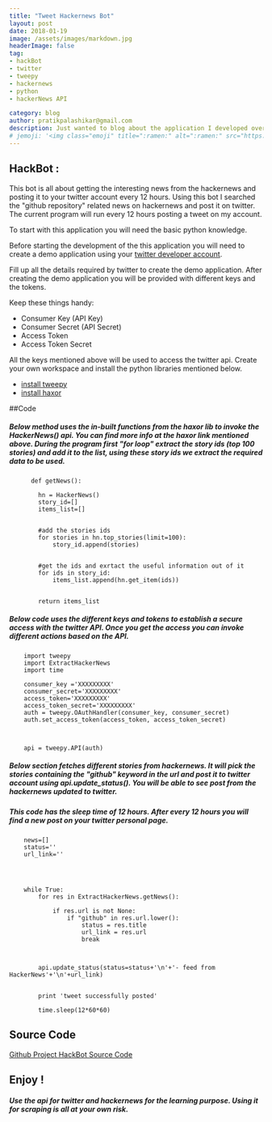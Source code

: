 ```yaml
---
title: "Tweet Hackernews Bot"
layout: post
date: 2018-01-19
image: /assets/images/markdown.jpg
headerImage: false
tag:
- hackBot
- twitter
- tweepy
- hackernews
- python
- hackerNews API

category: blog
author: pratikpalashikar@gmail.com
description: Just wanted to blog about the application I developed over the weekend to extract the news from the hackernews and post it as the tweet on your twitter account.
# jemoji: '<img class="emoji" title=":ramen:" alt=":ramen:" src="https://assets.github.com/images/icons/emoji/unicode/1f35c.png" height="20" width="20" align="absmiddle">'
---
```



## HackBot :
    
 This bot is all about getting the interesting news from the hackernews and posting it to your twitter account every 12 hours. Using this bot I  searched the "github repository" related news on hackernews and post it on twitter. The current program will run every 12 hours posting a tweet on my account.
 
  To start with this application you will need the basic python knowledge.
   
  Before starting the development of the this application you will need to create a demo application using your [twitter developer account](https://apps.twitter.com/).
   
   Fill up all the details required by twitter to create the demo application. After creating the demo application you will be provided with different keys and the tokens.
       
   Keep these things handy:
   - Consumer Key (API Key)
   - Consumer Secret (API Secret)
   - Access Token
   - Access Token Secret
   
   All the keys mentioned above will be used to access the twitter api. Create your own workspace and install the python libraries mentioned below. 
   
   - [install tweepy](http://www.tweepy.org/)
   - [install haxor](https://github.com/avinassh/haxor) 
   
   ##Code 
   
   #####  Below method uses the in-built functions from the haxor lib to invoke the HackerNews() api. You can find more info at the haxor link mentioned above. During the program first "for loop" extract the story ids (top 100 stories) and  add it to the list,  using these story ids we extract the required data to be used.

          def getNews():
        
            hn = HackerNews()
            story_id=[]
            items_list=[]
        
        
            #add the stories ids
            for stories in hn.top_stories(limit=100):
                story_id.append(stories)
        
        
            #get the ids and exrtact the useful information out of it
            for ids in story_id:
                items_list.append(hn.get_item(ids))
        
        
            return items_list      
           
   #####  Below code uses the different keys and tokens to establish a secure access with the twitter API. Once you get the access you can invoke different actions based on the API.
   
        import tweepy
        import ExtractHackerNews
        import time
        
        consumer_key ='XXXXXXXXX'
        consumer_secret='XXXXXXXXX'
        access_token='XXXXXXXXX'
        access_token_secret='XXXXXXXXX'
        auth = tweepy.OAuthHandler(consumer_key, consumer_secret)
        auth.set_access_token(access_token, access_token_secret)
        
   
        
        api = tweepy.API(auth)
   
   
   
   #####  Below section fetches  different stories from  hackernews. It will pick the stories containing the "github" keyword in the url and post it to twitter account using  api.update_status(). You will be able to see post from the hackernews updated to twitter. 
   
   #####  This code has the sleep time of 12 hours. After every 12 hours you will find a new post on your twitter personal page.
        news=[]
        status=''
        url_link=''
        
        
        
        
        while True:
            for res in ExtractHackerNews.getNews():
        
                if res.url is not None:
                    if "github" in res.url.lower():
                        status = res.title
                        url_link = res.url
                        break
        
        
        
            api.update_status(status=status+'\n'+'- feed from HackerNews'+'\n'+url_link)
        
        
            print 'tweet successfully posted'
            
            time.sleep(12*60*60)


## Source Code 

   [Github Project HackBot Source Code](https://github.com/pratikpalashikar/TweetHackBot)

## Enjoy !


##### Use the api for twitter and hackernews for the learning purpose. Using it for scraping is all at your own risk.

